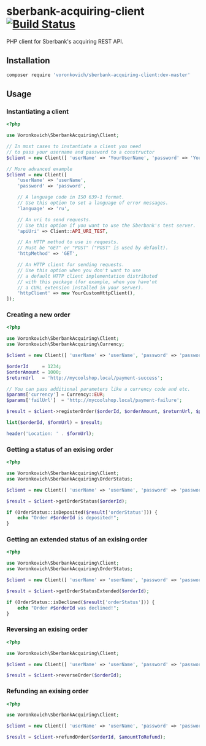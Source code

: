 # sberbank-acquiring-client [![Build Status](https://travis-ci.org/voronkovich/sberbank-acquiring-client.svg?branch=master)](https://travis-ci.org/voronkovich/sberbank-acquiring-client)

PHP client for Sberbank's acquiring REST API.

## Installation

```sh
composer require 'voronkovich/sberbank-acquiring-client:dev-master'
```

## Usage

### Instantiating a client

```php
<?php

use Voronkovich\SberbankAcquiring\Client;

// In most cases to instantiate a client you need
// to pass your username and password to a constructor
$client = new Client([ 'userName' => 'YourUserName', 'password' => 'YourPassword' ]);

// More advanced example
$client = new Client([
    'userName' => 'userName',
    'password' => 'password',

    // A language code in ISO 639-1 format.
    // Use this option to set a language of error messages.
    'language' => 'ru',

    // An uri to send requests.
    // Use this option if you want to use the Sberbank's test server.
    'apiUri' => Client::API_URI_TEST,

    // An HTTP method to use in requests.
    // Must be "GET" or "POST" ("POST" is used by default).
    'httpMethod' => 'GET',

    // An HTTP client for sending requests.
    // Use this option when you don't want to use
    // a default HTTP client implementation distributed
    // with this package (for example, when you have'nt
    // a CURL extension installed in your server).
    'httpClient' => new YourCustomHttpClient(),
]);
```

### Creating a new order

```php
<?php

use Voronkovich\SberbankAcquiring\Client;
use Voronkovich\SberbankAcquiring\Currency;

$client = new Client([ 'userName' => 'userName', 'password' => 'password' ]);

$orderId     = 1234;
$orderAmount = 1000;
$returnUrl   = 'http://mycoolshop.local/payment-success';

// You can pass additional parameters like a currency code and etc.
$params['currency'] = Currency::EUR;
$params['failUrl']  = 'http://mycoolshop.local/payment-failure';

$result = $client->registerOrder($orderId, $orderAmount, $returnUrl, $params);

list($orderId, $formUrl) = $result;

header('Location: ' . $formUrl);
```

### Getting a status of an exising order

```php
<?php

use Voronkovich\SberbankAcquiring\Client;
use Voronkovich\SberbankAcquiring\OrderStatus;

$client = new Client([ 'userName' => 'userName', 'password' => 'password' ]);

$result = $client->getOrderStatus($orderId);

if (OrderStatus::isDeposited($result['orderStatus'])) {
    echo "Order #$orderId is deposited!";
}
```

### Getting an extended status of an exising order

```php
<?php

use Voronkovich\SberbankAcquiring\Client;
use Voronkovich\SberbankAcquiring\OrderStatus;

$client = new Client([ 'userName' => 'userName', 'password' => 'password' ]);

$result = $client->getOrderStatusExtended($orderId);

if (OrderStatus::isDeclined($result['orderStatus'])) {
    echo "Order #$orderId was declined!";
}
```

### Reversing an exising order

```php
<?php

use Voronkovich\SberbankAcquiring\Client;

$client = new Client([ 'userName' => 'userName', 'password' => 'password' ]);

$result = $client->reverseOrder($orderId);
```

### Refunding an exising order

```php
<?php

use Voronkovich\SberbankAcquiring\Client;

$client = new Client([ 'userName' => 'userName', 'password' => 'password' ]);

$result = $client->refundOrder($orderId, $amountToRefund);
```
